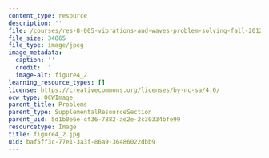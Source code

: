 ```yaml
---
content_type: resource
description: ''
file: /courses/res-8-005-vibrations-and-waves-problem-solving-fall-2012/baf5ff3c77e13a3f86a936486022dbb9_figure4_2.jpg
file_size: 34865
file_type: image/jpeg
image_metadata:
  caption: ''
  credit: ''
  image-alt: figure4_2
learning_resource_types: []
license: https://creativecommons.org/licenses/by-nc-sa/4.0/
ocw_type: OCWImage
parent_title: Problems
parent_type: SupplementalResourceSection
parent_uid: 5d1b0e6e-cf36-7882-ae2e-2c30334bfe99
resourcetype: Image
title: figure4_2.jpg
uid: baf5ff3c-77e1-3a3f-86a9-36486022dbb9
---
```

